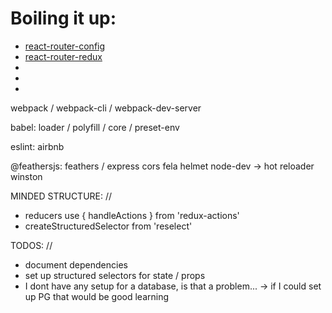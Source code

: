 # Boiling it up:

- [react-router-config](https://github.com/ReactTraining/react-router/tree/master/packages/react-router-config)
- [react-router-redux](https://github.com/ReactTraining/react-router/tree/master/packages/react-router-redux)
- []() 
- []() 
- []() 

webpack / webpack-cli / webpack-dev-server

babel:  loader / polyfill / core / preset-env

eslint: airbnb

@feathersjs: feathers / express
cors
fela
helmet
node-dev -> hot reloader
winston

MINDED STRUCTURE: //
  - reducers use { handleActions } from 'redux-actions'
  - createStructuredSelector from 'reselect'


TODOS: //
- document dependencies
- set up structured selectors for state / props
- I dont have any setup for a database, is that a problem...
  -> if I could set up PG that would be good learning